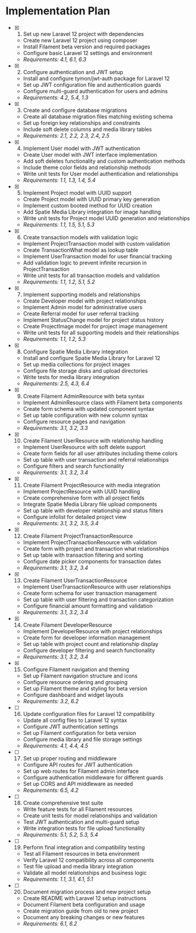 # Implementation Plan

-   [x] 1. Set up new Laravel 12 project with dependencies

    -   Create new Laravel 12 project using composer
    -   Install Filament beta version and required packages
    -   Configure basic Laravel 12 settings and environment
    -   _Requirements: 4.1, 6.1, 6.3_

-   [x] 2. Configure authentication and JWT setup

    -   Install and configure tymon/jwt-auth package for Laravel 12
    -   Set up JWT configuration file and authentication guards
    -   Configure multi-guard authentication for users and admins
    -   _Requirements: 4.2, 5.4, 1.3_

-   [x] 3. Create and configure database migrations

    -   Create all database migration files matching existing schema
    -   Set up foreign key relationships and constraints
    -   Include soft delete columns and media library tables
    -   _Requirements: 2.1, 2.2, 2.3, 2.4, 2.5_

-   [x] 4. Implement User model with JWT authentication

    -   Create User model with JWT interface implementation
    -   Add soft deletes functionality and custom authentication methods
    -   Include theme color fields and relationship methods
    -   Write unit tests for User model authentication and relationships
    -   _Requirements: 1.1, 1.3, 1.4, 5.4_

-   [x] 5. Implement Project model with UUID support

    -   Create Project model with UUID primary key generation
    -   Implement custom booted method for UUID creation
    -   Add Spatie Media Library integration for image handling
    -   Write unit tests for Project model UUID generation and relationships
    -   _Requirements: 1.1, 1.5, 5.1, 5.3_

-   [x] 6. Create transaction models with validation logic

    -   Implement ProjectTransaction model with custom validation
    -   Create TransactionWhat model as lookup table
    -   Implement UserTransaction model for user financial tracking
    -   Add validation logic to prevent infinite recursion in ProjectTransaction
    -   Write unit tests for all transaction models and validation
    -   _Requirements: 1.1, 1.2, 5.1, 5.2_

-   [x] 7. Implement supporting models and relationships

    -   Create Developer model with project relationships
    -   Implement Admin model for administrative users
    -   Create Referral model for user referral tracking
    -   Implement StatusChange model for project status history
    -   Create ProjectImage model for project image management
    -   Write unit tests for all supporting models and their relationships
    -   _Requirements: 1.1, 1.2, 5.3_

-   [x] 8. Configure Spatie Media Library integration

    -   Install and configure Spatie Media Library for Laravel 12
    -   Set up media collections for project images
    -   Configure file storage disks and upload directories
    -   Write tests for media library integration
    -   _Requirements: 2.5, 4.3, 6.4_

-   [x] 9. Create Filament AdminResource with beta syntax

    -   Implement AdminResource class with Filament beta components
    -   Create form schema with updated component syntax
    -   Set up table configuration with new column syntax
    -   Configure resource pages and navigation
    -   _Requirements: 3.1, 3.2, 3.3_

-   [x] 10. Create Filament UserResource with relationship handling

    -   Implement UserResource with soft delete support
    -   Create form fields for all user attributes including theme colors
    -   Set up table with user transaction and referral relationships
    -   Configure filters and search functionality
    -   _Requirements: 3.1, 3.2, 3.4_

-   [x] 11. Create Filament ProjectResource with media integration

    -   Implement ProjectResource with UUID handling
    -   Create comprehensive form with all project fields
    -   Integrate Spatie Media Library file upload components
    -   Set up table with developer relationship and status filters
    -   Configure infolist for detailed project view
    -   _Requirements: 3.1, 3.2, 3.5, 3.4_

-   [x] 12. Create Filament ProjectTransactionResource

    -   Implement ProjectTransactionResource with validation
    -   Create form with project and transaction what relationships
    -   Set up table with transaction filtering and sorting
    -   Configure date picker components for transaction dates
    -   _Requirements: 3.1, 3.2, 3.4_

-   [x] 13. Create Filament UserTransactionResource

    -   Implement UserTransactionResource with user relationships
    -   Create form schema for user transaction management
    -   Set up table with user filtering and transaction categorization
    -   Configure financial amount formatting and validation
    -   _Requirements: 3.1, 3.2, 3.4_

-   [x] 14. Create Filament DeveloperResource

    -   Implement DeveloperResource with project relationships
    -   Create form for developer information management
    -   Set up table with project count and relationship display
    -   Configure developer filtering and search functionality
    -   _Requirements: 3.1, 3.2, 3.4_

-   [x] 15. Configure Filament navigation and theming

    -   Set up Filament navigation structure and icons
    -   Configure resource ordering and grouping
    -   Set up Filament theme and styling for beta version
    -   Configure dashboard and widget layouts
    -   _Requirements: 3.2, 6.2_

-   [ ] 16. Update configuration files for Laravel 12 compatibility

    -   Update all config files to Laravel 12 syntax
    -   Configure JWT authentication settings
    -   Set up Filament configuration for beta version
    -   Configure media library and file storage settings
    -   _Requirements: 4.1, 4.4, 4.5_

-   [ ] 17. Set up proper routing and middleware

    -   Configure API routes for JWT authentication
    -   Set up web routes for Filament admin interface
    -   Configure authentication middleware for different guards
    -   Set up CORS and API middleware as needed
    -   _Requirements: 6.5, 4.2_

-   [ ] 18. Create comprehensive test suite

    -   Write feature tests for all Filament resources
    -   Create unit tests for model relationships and validation
    -   Test JWT authentication and multi-guard setup
    -   Write integration tests for file upload functionality
    -   _Requirements: 5.1, 5.2, 5.3, 5.4_

-   [ ] 19. Perform final integration and compatibility testing

    -   Test all Filament resources in beta environment
    -   Verify Laravel 12 compatibility across all components
    -   Test file upload and media library integration
    -   Validate all model relationships and business logic
    -   _Requirements: 1.1, 3.1, 4.1, 5.1_

-   [ ] 20. Document migration process and new project setup
    -   Create README with Laravel 12 setup instructions
    -   Document Filament beta configuration and usage
    -   Create migration guide from old to new project
    -   Document any breaking changes or new features
    -   _Requirements: 6.1, 6.2_

